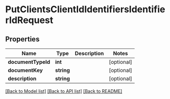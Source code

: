 # PutClientsClientIdIdentifiersIdentifierIdRequest

## Properties
Name | Type | Description | Notes
------------ | ------------- | ------------- | -------------
**documentTypeId** | **int** |  | [optional] 
**documentKey** | **string** |  | [optional] 
**description** | **string** |  | [optional] 

[[Back to Model list]](../../README.md#documentation-for-models) [[Back to API list]](../../README.md#documentation-for-api-endpoints) [[Back to README]](../../README.md)

